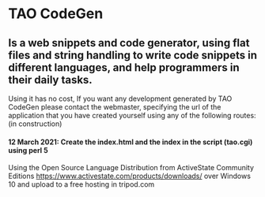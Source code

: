# TAO CodeGen 
## Is a web snippets and code generator, using flat files and string handling to write code snippets in different languages, and help programmers in their daily tasks.

Using it has no cost, If you want any development generated by TAO CodeGen please contact the webmaster, specifying the url of the application that you have created yourself using any of the following routes: (in construction)

#### 12 March 2021: Create the index.html and the index in the script (tao.cgi) using perl 5 
Using the Open Source Language Distribution from ActiveState Community Editions https://www.activestate.com/products/downloads/ over Windows 10 and upload to a free hosting in tripod.com
